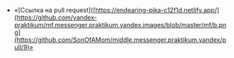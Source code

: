- «[Ссылка на pull request]([https://endearing-pika-c12f1d.netlify.app/](https://github.com/yandex-praktikum/mf.messenger.praktikum.yandex.images/blob/master/mf/b.png](https://github.com/SonOfAMom/middle.messenger.praktikum.yandex/pull/9)»
